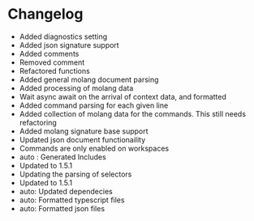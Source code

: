 # Changelog 
- Added diagnostics setting
- Added json signature support
- Added comments
- Removed comment
- Refactored functions
- Added general molang document parsing
- Added processing of molang data
- Wait async await on the arrival of context data, and formatted
- Added command parsing for each given line
- Added collection of molang data for the commands. This still needs refactoring
- Added molang signature base support
- Updated json document functionaility
- Commands are only enabled on workspaces
- auto : Generated Includes
- Updated to 1.5.1
- Updating the parsing of selectors
- Updated to 1.5.1
- auto: Updated dependecies
- auto: Formatted typescript files
- auto: Formatted json files